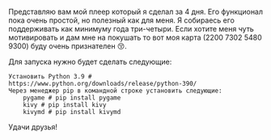 Представляю вам мой плеер который я сделал за 4 дня.
Его функционал пока очень простой, но полезный как для меня.
Я собираесь его поддерживать как минимуму года три-четыри.
Если хотите меня чуть мотивировать и дам мне на покушать то вот моя карта (2200 7302 5480 9300) буду очень признателен 😚.

Для запуска нужно будет сделать следующие:
    
    Установить Python 3.9 # https://www.python.org/downloads/release/python-390/
    Через менеджер pip в командной строке установить следующие:
        pygame # pip install pygame
        kivy # pip install kivy
        kivymd # pip install kivymd
Удачи друзья!

